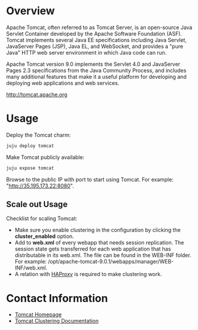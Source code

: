 # Overview

Apache Tomcat, often referred to as Tomcat Server, is an open-source Java Servlet Container developed by the Apache Software Foundation (ASF). Tomcat implements several Java EE specifications including Java Servlet, JavaServer Pages (JSP), Java EL, and WebSocket, and provides a "pure Java" HTTP web server environment in which Java code can run.

Apache Tomcat version 9.0 implements the Servlet 4.0 and JavaServer Pages 2.3 specifications from the Java Community Process, and includes many additional features that make it a useful platform for developing and deploying web applications and web services.

http://tomcat.apache.org

# Usage

Deploy the Tomcat charm:
```sh
juju deploy tomcat
```
Make Tomcat publicly available:
```sh
juju expose tomcat
```
Browse to the public IP with port to start using Tomcat. For example: "http://35.195.173.22:8080".

## Scale out Usage

Checklist for scaling Tomcat:
- Make sure you enable clustering in the configuration by clicking the **cluster_enabled** option.
- Add **<distributable/>** to **web.xml** of every webapp that needs session replication. The session state gets transferred for each web application that has distributable in its web.xml. The file can be found in the WEB-INF folder. For example: /opt/apache-tomcat-9.0.1/webapps/manager/WEB-INF/web.xml.
- A relation with [HAProxy] is required to make clustering work.

# Contact Information

- [Tomcat Homepage]
- [Tomcat Clustering Documentation]

[service]: http://example.com
[icon guidelines]: https://jujucharms.com/docs/stable/authors-charm-icon
[haproxy]: <https://jujucharms.com/haproxy/41>
[tomcat homepage]: http://tomcat.apache.org/
[tomcat clustering documentation]: https://tomcat.apache.org/tomcat-9.0-doc/cluster-howto.html
